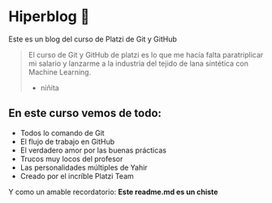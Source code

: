 # Hiperblog 💚
Este es un blog del curso de Platzi de Git y GitHub
>El curso de Git y GitHub de platzi es lo que me hacía falta paratriplicar mi salario y lanzarme a la industria del tejido de lana sintética con Machine Learning.
> - niñita

## En este curso vemos de todo:
* Todos lo comando de Git
* El flujo de trabajo en GitHub
* El verdadero amor por las buenas prácticas
* Trucos muy locos del profesor
* Las personalidades múltiples de Yahir
* Creado por el incríble Platzi Team

Y como un amable recordatorio: **Este readme.md es un chiste**

